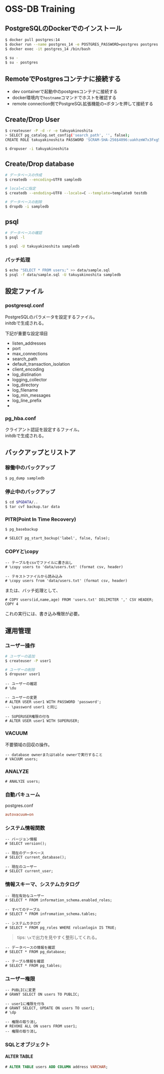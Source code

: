 # OSS-DB Training

## PostgreSQLのDockerでのインストール

```bash
$ docker pull postgres:14
$ docker run --name postgres_14 -e POSTGRES_PASSWORD=postgres postgres:14
$ docker exec -it postgres_14 /bin/bash
```

```bash
$ su -
$ su - postgres
```

## RemoteでPostgresコンテナに接続する

- dev containerで起動中のpostgresコンテナに接続する
- docker環境内で`hostname`コマンドでホストを確認する
- remote connection側でPostgreSQL拡張機能の`+`ボタンを押して接続する
  



## Create/Drop User

```bash
$ createuser -P -d -r -e takuyakinoshita
> SELECT pg_catalog.set_config('search_path', '', false);
CREATE ROLE takuyakinoshita PASSWORD 'SCRAM-SHA-256$4096:uakhzmW7x3Fxg5j8xkoInw==$bkntI8l75X/k3YNQ31bFvd6YXgzZRMgyMiU3MlVXt5U=:3XjiIHxJQCeEPZB3RVGZuhLhPGsOqTNPPAuLnBfmAhk=' NOSUPERUSER CREATEDB CREATEROLE INHERIT LOGIN;
```

```bash
$ dropuser -i takuyakinoshita
```

## Create/Drop database
```bash
# データベースの作成
$ createdb --encoding=UTF8 sampledb

# local=Cに指定
$ createdb --endoding=UTF8 --locale=C --template=template0 testdb
```



```bash
# データベースの削除
$ dropdb -i sampledb
```

## psql

```bash
# データベースの確認
$ psql -l
```

```bash
$ psql -U takuyakinoshita sampledb
```

### バッチ処理

```bash
$ echo "SELECT * FROM users;" >> data/sample.sql
$ psql -f data/sample.sql -U takuyakinoshita sampledb
```


## 設定ファイル

### postgresql.conf
PostgreSQLのパラメータを設定するファイル。  
initdbで生成される。  

下記が重要な設定項目

- listen_addresses
- port
- max_connections
- search_path
- default_transaction_isolation
- client_encoding
- log_distination
- logging_collector
- log_directory
- log_filename
- log_min_messages
- log_line_prefix
- 

### pg_hba.conf
クライアント認証を設定するファイル。  
initdbで生成される。  


## バックアップとリストア

### 稼働中のバックアップ
```bash
$ pg_dump sampledb
```

### 停止中のバックアップ
```bash
$ cd $PGDATA/..
$ tar cvf backup.tar data
```

### PITR(Point In Time Recovery)

```bash
$ pg_basebackup
```

```postgres
# SELECT pg_start_backup('label', false, false);
```

### COPYと\copy
```postgres
-- テーブルをcsvでファイルに書き出し
# \copy users to 'data/users.txt' (format csv, header)
```

```postgres
-- テキストファイルから読み込み
# \copy users from 'data/users.txt' (format csv, header)
```

または、バッチ処理として、
```postgres
# COPY users(id,name,age) FROM 'users.txt' DELIMITER ',' CSV HEADER;
COPY 4
```
これの実行には、書き込み権限が必要。 



## 運用管理

### ユーザー操作
```bash
# ユーザーの追加
$ createuser -P user1

# ユーザーの削除
$ dropuser user1

```

```postgres
-- ユーザーの確認
# \du
```

```postgres
-- ユーザーの変更
# ALTER USER user1 WITH PASSWORD 'password';
-- \password user1 と同じ

-- SUPERUSER権限の付与
# ALTER USER user1 WITH SUPERUSER;
```

### VACUUM

不要領域の回収の操作。

```postgres
-- database ownerまたはtable ownerで実行すること
# VACUUM users;
```

### ANALYZE

```postgres
# ANALYZE users;
```

### 自動バキューム

postgres.conf
```conf
autovacuum=on
```

### システム情報関数

```postgres
-- バージョン情報
# SELECT version();

-- 現在のデータベース
# SELECT current_database();

-- 現在のユーザー
# SELECT current_user;

```


### 情報スキーマ、システムカタログ

```postgres
-- 現在有効なユーザー
# SELECT * FROM information_schema.enabled_roles;

-- すべてのテーブル
# SELECT * FROM infromation_schema.tables;

```

```postgres
-- システムカタログ
# SELECT * FROM pg_roles WHERE rolcanlogin IS TRUE;

```

> tips: 
> `\x`で出力を見やすく整形してくれる。


```postgres
-- データベースの情報を確認
# SELECT * FROM pg_database;

-- テーブル情報を確認
# SELECT * FROM pg_tables;

```


### ユーザー権限

```postgres
-- PUBLICに変更
# GRANT SELECT ON users TO PUBLIC;

-- user1に権限を付与
# GRANT SELECT, UPDATE ON users TO user1;
# \dp
```

```postgres
-- 権限の取り消し
# REVOKE ALL ON users FROM user1;
-- 権限の取り消し
```


### SQLとオブジェクト


#### ALTER TABLE

```sql
# ALTER TABLE users ADD COLUMN address VARCHAR;
```







